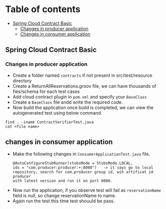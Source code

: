 # Table of contents
- [Spring Cloud Contract Basic](#spring-cloud-contract-basic)
   - [Changes in producer application](#changes-in-producer-application)
   - [Changes in consumer application](#changes-in-consumer-application)
 

 ## Spring Cloud Contract Basic
 ### Changes in producer application
 - Create a folder named ```contracts``` if not present in src/test/resource directory
 - Create a ReturnAllReservations.groov file, we can have thousands of  fies/schema for each test cases
 - Add cloud contract plugin in ```pom.xml``` and specify your ```BaseClass```
 - Create a ```BaseClass``` file andd write the required code.
 - Now build the application once build is completed, we can view the autogenerated test using below command.
```
find . -iname ContractVerifierTest.java
cat <file name>
```
 ## changes in consumer application
- Make the following changes in ```ConsumerApplicationTest.java``` file.
  ```
  @AutoConfigureStubRunner(stubsMode = StubsMode.LOCAL,
  ids = "com.producer:producer:+:8080")   -> it says go to local repository, search for com.producer group id, wih artificat id producer
  with latest version and run it on port 8080.
  ```
- Now run the application, if you observe test will fail as ```reservationName``` field is null, so change reservationName to name.
- Again run the test this time test shouuld be pass.
